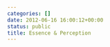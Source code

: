 ```yaml
---
categories: []
date: 2012-06-16 16:00:12+00:00
status: public
title: Essence & Perception
---
```






